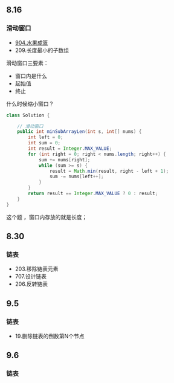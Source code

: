 ## 8.16

### 滑动窗口

- [904.水果成篮](https://leetcode.cn/problems/fruit-into-baskets/)
- 209.长度最小的子数组

滑动窗口三要素：

- 窗口内是什么
- 起始值
- 终止

什么时候缩小窗口？

```java
class Solution {

    // 滑动窗口
    public int minSubArrayLen(int s, int[] nums) {
        int left = 0;
        int sum = 0;
        int result = Integer.MAX_VALUE;
        for (int right = 0; right < nums.length; right++) {
            sum += nums[right];
            while (sum >= s) {
                result = Math.min(result, right - left + 1);
                sum -= nums[left++];
            }
        }
        return result == Integer.MAX_VALUE ? 0 : result;
    }
}
```

这个题 ，窗口内存放的就是长度；

## 8.30

### 链表

- 203.移除链表元素
-  707.设计链表
- 206.反转链表

## 9.5

### 链表

- 19.删除链表的倒数第N个节点



## 9.6

### 链表


